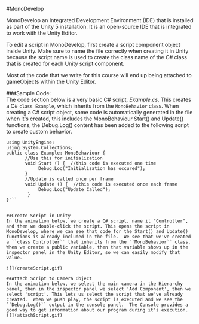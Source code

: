 #MonoDevelop

MonoDevelop an Integrated Development Environment (IDE) that is installed as part of the Unity 5 installation.  It is an open-source IDE that is integrated to work with the Unity Editor.

To edit a script in MonoDevelop, first create a script component object inside Unity.  Make sure to name the file correctly when creating it in Unity because the script name is used to create the class name of the C# class that is created for each Unity script component.  

Most of the code that we write for this course will end up being attached to gameObjects within the Unity Editor.  

###Sample Code:  
The code section below is a very basic C# script, *Example.cs*.  This creates a C# ``class Example``, which inherits from the ``MonoBehavior`` class.  When creating a C# script object, some code is automatically generated in the file when it's created, this includes the MonoBehaviour Start() and 
Update() functions, the Debug.Log() content has been added to the following script to create custom behavior. 

```
using UnityEngine;
using System.Collections;
public class Example: MonoBehaviour {
       //Use this for initialization
       void Start () {  //this code is executed one time
            Debug.Log("Initialization has occured");
       }
       //Update is called once per frame
       void Update () {  //this code is executed once each frame
            Debug.Log("Update Called");
        } 
}```


##Create Script in Unity
In the animation below, we create a C# script, name it "Controller", and then we double-click the script. This opens the script in MonoDevelop, where we can see that code for the Start() and Update() functions is already included in the file.  We see that we've created a ``class Controller`` that inherits from the ``MonoBehavior`` class.  When we create a public variable, then that variable shows up in the inspector panel in the Unity Editor, so we can easily modify that value.
    
![](createScript.gif)
    
##Attach Script to Camera Object
In the animation below, we select the main camera in the Hierarchy panel, then in the inspector panel we select 'Add Component', then we select 'script'. This lets us select the script that we've already created.  When we push play, the script is executed and we see the ``Debug.Log()`` output in the console panel.  The Console provides a good way to get information about our program during it's execution.
![](attachScript.gif)
